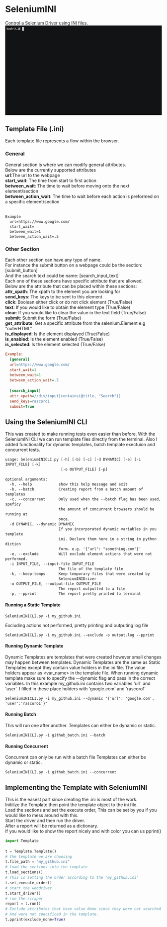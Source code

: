 # SeleniumINI
Control a Selenium Driver using INI files.
![Demo](https://github.com/rascoro1/SeleniumINI/blob/master/demo.gif)

## Template File (.ini)
Each template file represents a flow within the browser.

### General
General section is where we can modify general attributes. <br />
Below are the currently supported attributes<br />
**url**:The url to the webpage<br />
**start_wait**: The time from start to first action<br />
**between_wait**: The time to wait before moving onto the next element/section<br />
**between_action_wait**: The time to wait before each action is preformed on a specific element/section<br />
<br />
```
Example
  url=https://www.google.com/
  start_wait=
  between_wait=1
  between_action_wait=.5
```

### Other Section
Each other section can have any type of name. <br />
For instance the submit button on a webpage could be the section: [submit_button]<br />
And the search text could be name: [search_input_text]<br />
Each one of these sections have specific attribute that are allowed.<br />
Below are the attribute that can be placed within these sections:<br />
**attr_xpath**: The xpath to the element you are looking for<br />
**send_keys**: The keys to be sent to this element<br />
**click**: Boolean either click or do not click element (True/False)<br />
**text**: If you would like to obtain the element type (True/False)<br />
**clear**: If you would like to clear the value in the text field (True/False)<br />
**submit**: Submit the form (True/False)<br />
**get_attribute**: Get a specific attribute from the selenium.Element e.g "outerHTML"<br />
**is_displayed**: Is the element displayed (True/False)<br />
**is_enabled**: Is the element enabled (True/False)<br />
**is_selected**: Is the element selected (True/False)<br />

```ini
Example:
  [general]
  url=https://www.google.com/
  start_wait=1
  between_wait=1
  between_action_wait=.5

  [search_input]
  attr_xpath=//div/input[contains(@title, "Search")]
  send_keys=rascoro1
  submit=True
```
## Using the SeleniumINI CLI
This was created to make running tests even easier than before.
With the SeleniumINI CLI we can run template files directly from the terminal.
Also I added functionality for dynamic templates, batch template exectuion and concurrent tests.

```
usage: SeleniumINICLI.py [-h] [-b] [-c] [-d DYNAMIC] [-e] [-i INPUT_FILE] [-k]
                         [-o OUTPUT_FILE] [-p]

optional arguments:
  -h, --help            show this help message and exit
  -b, --batch           Creating report from a batch amount of templates
  -c, --concurrent      Only used when the --batch flag has been used, speficy
                        the amount of concurrent browsers should be running at
                        once.
  -d DYNAMIC, --dynamic DYNAMIC
                        If you incorporated dynamic variables in you template
                        ini. Declare them here in a string in python diction
                        form. e.g. '{"url": "something.com"}'
  -e, --exclude         Will exclude element actions that were not performed.
  -i INPUT_FILE, --input-file INPUT_FILE
                        The file of the template file
  -k, --keep-temps      Keep temporary files that were created by
                        SeleniumINIDriver
  -o OUTPUT_FILE, --output-file OUTPUT_FILE
                        The report outputted to a file
  -p, --pprint          The report pretty printed to terminal

```
#### Running a Static Template
```
SeleniumINICLI.py -i my_github.ini
```
Excluding actions not performed, pretty printing and outputing log file
```
SeleniumINICLI.py -i my_github.ini --exclude -o output.log --pprint
```
#### Running Dynamic Template
Dynamic Templates are templates that were created however small changes may happen between templates.
Dynamic Templates are the same as Static Templates except they contain value holders in the ini file.
The value holders appear as <var_name> in the template file.
When running dynamic template make sure to specify the --dynamic flag and pass in the correct variables.
In this example my_github.ini contains two variables 'url' and 'user'. I filled in these place holders with 'google.com' and 'rascoro1'
```
SeleniumINICLI.py -i my_github.ini --dynamic "{'url': 'google.com', 'user':'rascoro1'}"
```
#### Running Batch
This will run one after another.
Templates can either be dynamic or static.
```
SeleniumINICLI.py -i github_batch.ini --batch
```
#### Running Concurrent
Concurrent can only be run with a batch file
Templates can either be dynamic or static.
```
SeleniumINICLI.py -i github_batch.ini --concurrent

```
## Implementing the Template with SeleniumINI
This is the easest part since creating the .ini is most of the work.<br />
Initilize the Template then point the template object to the ini file.<br />
Load the sections and set the execute order, This can be set by you if you would like to mess around with this.<br />
Start the driver and then run the driver.<br />
After a report will be returned as a dictionary.<br />
If you would like to show the report nicely and with color you can us pprint()<br />

```python
import Template

t = Template.Template()
# the template we are choosing
t.file_path = "my_github.ini"
# load the sections into the template
t.load_sections()
# This is setting the order according to the 'my_github.ini'
t.set_execute_order()
# start the webdriver
t.start_driver()
# run the scraper
report = t.run()
# Exclude attributes that have value None since they were not searched for
# And were not specificed in the template.
t.pprint(exclude_none=True)
```
